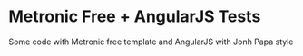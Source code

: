 Metronic Free + AngularJS Tests
======================

Some code with Metronic free template and AngularJS with Jonh Papa style
